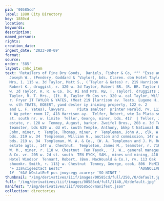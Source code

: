 ```yaml
---
pid: '00585cd'
label: 1880 City Directory
key: 1880cd
location: 
keywords: 
description: 
named_persons: 
rights: 
creation_date: 
ingest_date: '2023-08-09'
format: 
source: 
order: '585'
layout: cmhc_item
text: 'Retailers of Fine Dry Goods,  Daniels, Fisher & Co, °°" "Esse and Fancy Goods,  TEN     Taylor,
  Joseph W., (Pendery, Goddard & ‘Vaylor), bds. Claren. don Hotel Taylor, Lizzie P.
  Mrs, 1. 115 w. 3d Taylor, Matt S., (‘Taylor & Gates) r. 219 Harrison av. Taylor,
  Robert K., druggist, r. 320 w. 3d Taylor, Robert BR. (R. BR. Taylor & Co. Der 320
  w. 3d Taylor, R. R. & Co. (R. Ri and Mrs. RB, T. Taylor), druggists 209 w. Chestnut
  Taylor, R. T. Mrs., (It. R, Taylor fh Cos vr. 320 w. cal Taylor, William, miner,
  r. Fryer IT TAYLOR & YATES, (Meat 219 [larrison av. Teats, Eugene H., mining, 12
  w. sth TEATS, EOBERT, yand desler iy inining property, 122 e. 2              nylon
  and L. F. Yates), lawyers,     Piuta smelter  printer Herald, rv. 113 w. 3d  TELEPHONE
  t Wg peter room 17, 418 Harrison ay.  Telfer, Robert, wke Ia Plata smelter, r. 2d
  st. south nr. w. limite  Teller, George, miner, bds. 417  | Teller, John G., real
  estate, r. 128 w  Temmey, August, barkpr. Zweifel Bros., 208 e. 3d Temp, Theodore,
  teamster, bds 629 w. dd et. south Temple, Anthony, bkkp t National Bank  Temple,
  John, miner, t  Temple, Thomas, miner, r  Templeman, John A., clk. W. A. commer
  bds. 219 w. 34  Templeman, William A., auction and commission, 147 w. Chest- nut,
  bds. 219 w. 34  Tompleman, W. A. & Co., (W. A. Templeman and J. M. Rob- erts), real
  estate agts., 147 w. Chestnut.  Templeton, James M., teamster, r. 710 w. 2d  Templeton,
  W. M., miner, r. 118 w. Chestnut  Ten Tayok,. ‘J. W., general manager J. C. Cramer
  & Co. vr. 205 w. 2d st. south  TEN EYCK, SAM., mines und mining, 410 Harrison av.,r.
  Hotel Windsor  Tennant, Robert, (Ben. MacWouald & Co.), rv. 113 Oak  Tennent, William,
  shoomkr. Smith, r. 113} w. Chestnut  Tenney, George, cook, 806  McMILLEN BROS,,
  "+ 33a%cigeeztact Eestc™                                   ‘AUGNOLLVLS ONY s3008  NHOL
  1¥  ‘®AV WOstatEeE pus jnuysegy acure;> ‘SO NINGT '
thumbnail: "/img/derivatives/iiif/images/00585cd/full/250,/0/default.jpg"
full: "/img/derivatives/iiif/images/00585cd/full/1140,/0/default.jpg"
manifest: "/img/derivatives/iiif/00585cd/manifest.json"
collection: directories
---
```

